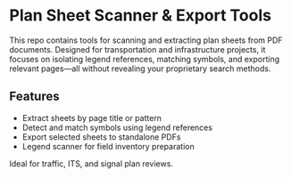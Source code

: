 # Plan Sheet Scanner & Export Tools

This repo contains tools for scanning and extracting plan sheets from PDF documents. Designed for transportation and infrastructure projects, it focuses on isolating legend references, matching symbols, and exporting relevant pages—all without revealing your proprietary search methods.

## Features
- Extract sheets by page title or pattern
- Detect and match symbols using legend references
- Export selected sheets to standalone PDFs
- Legend scanner for field inventory preparation

Ideal for traffic, ITS, and signal plan reviews.